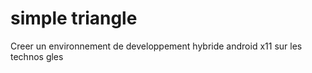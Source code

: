 simple triangle
===============
Creer un environnement de developpement hybride android x11 sur les technos gles

